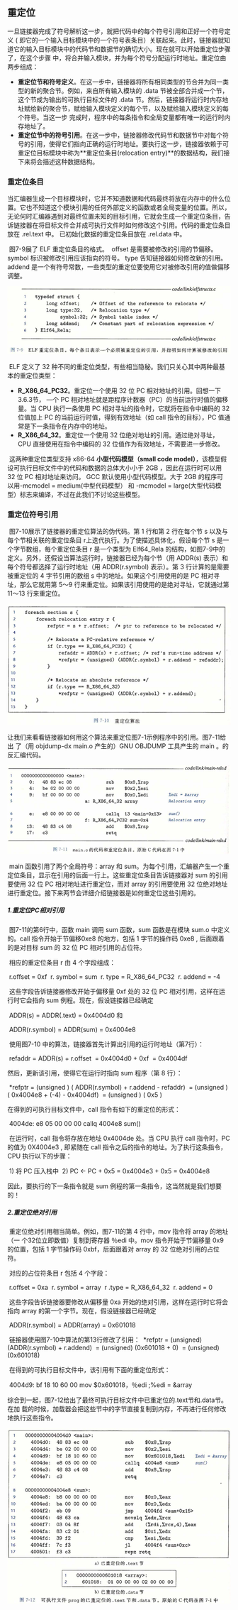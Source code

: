 ## 重定位

​		一旦链接器完成了符号解析这一步，就把代码中的每个符号引用和正好一个符号定义 ( 即它的一个输入目标模块中的一个符号表条目）关联起来。此时，链接器就知道它的输入目标模块中的代码节和数据节的确切大小。现在就可以开始重定位步骤了，在这个步骤 中，将合并输入模块，并为每个符号分配运行时地址。重定位由两步组成：

- **重定位节和符号定义**。在这一步中，链接器将所有相同类型的节合并为同一类型的新的聚合节。例如，来自所有输入模块的 .data 节被全部合并成一个节，这个节成为输出的可执行目标文件的 .data 节。然后，链接器将运行时内存地址赋给新的聚合节，赋给输入模块定义的每个节，以及赋给输入模块定义的每个符号。当这一步 完成时，程序中的每条指令和全局变量都有唯一的运行时内存地址了。
- **重定位节中的符号引用**。在这一步中，链接器修改代码节和数据节中对每个符号的引用，使得它们指向正确的运行时地址。要执行这一步，链接器依赖于可重定位目标模块中称为**重定位条目(relocation entry)**的数据结构，我们接下来将会描述这种数据结构。





### 重定位条目

​		当汇编器生成一个目标模块时，它并不知道数据和代码最终将放在内存中的什么位置。它也不知道这个模块引用的任何外部定义的函数或者全局变量的位置。所以，无论何时汇编器遇到对最终位置未知的目标引用，它就会生成一个重定位条目，告诉链接器在将目标文件合并成可执行文件时如何修改这个引用。代码的重定位条目放在 .rel.text 中。 已初始化数据的重定位条目放在 .rel.data 中。

​		图7-9展了 ELF 重定位条目的格式。
​		offset 		是需要被修改的引用的节偏移。
​		symbol  	标识被修改引用应该指向的符号。
​		type 	  	告知链接器如何修改新的引用。
​		addend 	是一个有符号常数，一些类型的重定位要使用它对被修改引用的值做偏移调整。

![07ELF重定位条目](./markdownimage/07ELF重定位条目.png)

​		ELF 定义了 32 种不同的重定位类型，有些相当隐秘。我们只关心其中两种最基本的重定位类型：

- **R_X86_64_PC32**。重定位一个使用 32 位 PC 相对地址的引用。回想一下3.6.3节， —个 PC 相对地址就是距程序计数器（PC）的当前运行时值的偏移量。当 CPU 执行一条使用 PC 相对寻址的指令时，它就将在指令中编码的 32 位值加上 PC 的当前运行时值，得到有效地址（如 call 指令的目标），PC 值通常是下一条指令在内存中的地址。
- **R_X86_64_32**。重定位一个使用 32 位绝对地址的引用。通过绝对寻址，CPU 直接使用在指令中编码的 32 位值作为有效地址，不需要进一步修改。

​       这两种重定位类型支持 x86-64 **小型代码模型（small code model）**，该模型假设可执行目标文件中的代码和数据的总体大小小于 2GB ，因此在运行时可以用 32 位 PC 相对地址来访问。 GCC 默认使用小型代码模型。大于 2GB 的程序可 以用-mcmodel = medium(中型代码模型） 和 -mcmodel = large(大型代码模型）标志来编译，不过在此我们不讨论这些模型。



### 重定位符号引用

​		图7-10展示了链接器的重定位算法的伪代码。第 1 行和第 2 行在每个节 s 以及与每个节相关联的重定位条目 r上迭代执行。为了使描述具体化，假设每个节 s 是一个字节数组，每个重定位条目 r 是一个类型为 Elf64_Rela 的结构，如图7-9中的定义。另外，还假设当算法运行时，链接器已经为每个节（用 ADDR(s) 表示）和每个符号都选择了运行时地址（用 ADDR(r.symbol) 表示）。第 3 行计算的是需要被重定位的 4 字节引用的数组 s 中的地址。如果这个引用使用的是 PC 相对寻址，那么它就用第 5〜9 行来重定位。如果该引用使用的是绝对寻址，它就通过第 11〜13 行来重定位。

![07重定位算法](./markdownimage/07重定位算法.png)

​		让我们来看看链接器如何用这个算法来重定位图7-1示例程序中的引用。图7-11给出 了（用 objdump-dx main.o 产生的）GNU OBJDUMP 工具产生的 main 。的反汇编代码。

![07main.o的代码和重定位条目](./markdownimage/07main.o的代码和重定位条目.png)

​		main 函数引用了两个全局符号：array 和 sum。为每个引用，汇编器产生一个重定位条目，显示在引用的后面一行上。这些重定位条目告诉链接器对 sum 的引用要使用 32 位 PC 相对地址进行重定位，而对 array 的引用要使用 32 位绝对地址进行重定位。接下来两节会详细介绍链接器是如何重定位这些引用的。

##### 1.重定位PC相对引用

​		图7-11的第6行中，函数 main 调用 sum 函数，sum 函数是在模块 sum.o 中定义的。call 指令开始于节偏移0xe8 的地方，包括 1 字节的操作码 0xe8 , 后面跟着的是对目标 sum 的 32 位 PC 相对引用的占位符。

​		相应的重定位条目 r 由 4 个字段组成：

​			r.offset = 0xf 
​			r. symbol = sum 
​			r. type = R_X86_64_PC32
​			r. addend = -4

​		这些字段告诉链接器修改开始于偏移量 0xf 处的 32 位 PC 相对引用，这样在运行时它会指向 sum 例程。现在，假设链接器已经确定

​			ADDR(s) = ADDR(.text) = 0x4004d0
和

​			ADDR(r.symbol) = ADDR(sum) = 0x4004e8

​		使用图7-10 中的算法，链接器首先计算出引用的运行时地址（第7行）： 

​		refaddr = ADDR(s) + r.offset 
​					  = 0x4004d0 + 0xf 
​					  = 0x4004df

然后，更新该引用，使得它在运行时指向 sum 程序（第 8 行）：

​		*refptr = (unsigned ) ( ADDR(r.symbol) + r.addend - refaddr)
​					 = (unsigned ) ( 0x4004e8	        + (-4)	        - 0x4004df)
​					 = (unsigned ) ( 0x5 )

在得到的可执行目标文件中，call 指令有如下的重定位的形式：

​		4004de:	e8 05 00 00 00		callq 	4004e8 	<sum>	sum()

​		在运行时，call 指令将存放在地址 0x4004de 处。当 CPU 执行 call 指令时，PC 的值为 0X4004e3 , 即紧随在 call 指令之后的指令的地址。为了执行这条指令，CPU 执行以下的步骤：

​		1)	将 PC 压入栈中
​		2)	PC ← PC + 0x5 = 0x4004e3 + 0x5 = 0x4004e8

因此，要执行的下一条指令就是 sum 例程的第一条指令，这当然就是我们想要的！

##### 2.重定位绝对引用

​		重定位绝对引用相当简单。例如，图7-11的第 4 行中，mov 指令将 array 的地址（一 个32位立即数值）复制到寄存器 ％edi 中。mov 指令开始于节偏移量 0x9 的位置，包括 1 字节操作码 0xbf，后面跟着对 array 的 32 位绝对引用的占位符。

​		对应的占位符条目 r 包括 4 个字段：

​		r.offset      = 0xa 
​		r. symbol  = array 
​		r .type       = R_X86_64_32
​		r. addend = 0

​		这些字段告诉链接器要修改从偏移量 0xa 开始的绝对引用，这样在运行时它将会指向 array 的第一个字节。现在，假设链接器已经确定 

​		ADDR(r.symbol) = ADDR(array) = 0x601018

​		链接器使用图7-10中算法的第13行修改了引用：
​		*refptr = (unsigned) (ADDR(r.symbol) + r.addend)
​			         = (unsigned) (0x601018	        + 0)
​					 = (unsigned) (0x601018)

​		在得到的可执行目标文件中，该引用有下面的重定位形式：

​		4004d9:	bf 18 10 60 00	mov		 $0x601018，％edi 				;%edi = &array

​		综合到一起，图7-12给出了最终可执行目标文件中已重定位的.text节和.data节。在加 载的时候，加载器会把这些节中的字节直接复制到内存，不再进行任何修改地执行这些指令。

![07可执行文件porg的已重定位的](./markdownimage/07可执行文件porg的已重定位的.png)